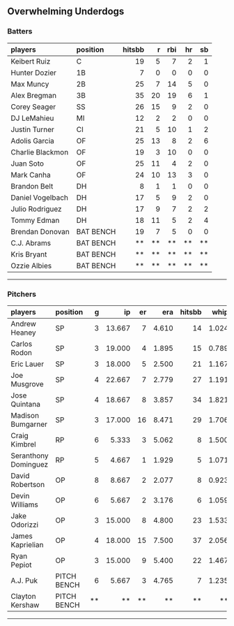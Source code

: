 ## Overwhelming Underdogs

### Batters

 
|players          |position  | hitsbb|  r| rbi| hr| sb| 
|:----------------|:---------|------:|--:|---:|--:|--:| 
|Keibert Ruiz     |C         |     19|  5|   7|  2|  1| 
|Hunter Dozier    |1B        |      7|  0|   0|  0|  0| 
|Max Muncy        |2B        |     25|  7|  14|  5|  0| 
|Alex Bregman     |3B        |     35| 20|  19|  6|  1| 
|Corey Seager     |SS        |     26| 15|   9|  2|  0| 
|DJ LeMahieu      |MI        |     12|  2|   2|  0|  0| 
|Justin Turner    |CI        |     21|  5|  10|  1|  2| 
|Adolis Garcia    |OF        |     25| 13|   8|  2|  6| 
|Charlie Blackmon |OF        |     19|  3|  10|  0|  0| 
|Juan Soto        |OF        |     25| 11|   4|  2|  0| 
|Mark Canha       |OF        |     24| 10|  13|  3|  0| 
|Brandon Belt     |DH        |      8|  1|   1|  0|  0| 
|Daniel Vogelbach |DH        |     17|  5|   9|  2|  0| 
|Julio Rodriguez  |DH        |     17|  9|   7|  2|  2| 
|Tommy Edman      |DH        |     18| 11|   5|  2|  4| 
|Brendan Donovan  |BAT BENCH |     19|  7|   5|  0|  0| 
|C.J. Abrams      |BAT BENCH |     **| **|  **| **| **| 
|Kris Bryant      |BAT BENCH |     **| **|  **| **| **| 
|Ozzie Albies     |BAT BENCH |     **| **|  **| **| **| 

* * *

### Pitchers

 
|players              |position    |  g|     ip| er|   era| hitsbb|  whip| so|  w| sv| 
|:--------------------|:-----------|--:|------:|--:|-----:|------:|-----:|--:|--:|--:| 
|Andrew Heaney        |SP          |  3| 13.667|  7| 4.610|     14| 1.024| 25|  1|  0| 
|Carlos Rodon         |SP          |  3| 19.000|  4| 1.895|     15| 0.789| 28|  2|  0| 
|Eric Lauer           |SP          |  3| 18.000|  5| 2.500|     21| 1.167| 14|  1|  0| 
|Joe Musgrove         |SP          |  4| 22.667|  7| 2.779|     27| 1.191| 18|  0|  0| 
|Jose Quintana        |SP          |  4| 18.667|  8| 3.857|     34| 1.821| 12|  1|  0| 
|Madison Bumgarner    |SP          |  3| 17.000| 16| 8.471|     29| 1.706| 17|  0|  0| 
|Craig Kimbrel        |RP          |  6|  5.333|  3| 5.062|      8| 1.500|  4|  0|  1| 
|Seranthony Dominguez |RP          |  5|  4.667|  1| 1.929|      5| 1.071|  6|  1|  3| 
|David Robertson      |OP          |  8|  8.667|  2| 2.077|      8| 0.923| 10|  0|  3| 
|Devin Williams       |OP          |  6|  5.667|  2| 3.176|      6| 1.059|  6|  2|  1| 
|Jake Odorizzi        |OP          |  3| 15.000|  8| 4.800|     23| 1.533| 11|  1|  0| 
|James Kaprielian     |OP          |  4| 18.000| 15| 7.500|     37| 2.056| 16|  0|  0| 
|Ryan Pepiot          |OP          |  3| 15.000|  9| 5.400|     22| 1.467| 17|  1|  0| 
|A.J. Puk             |PITCH BENCH |  6|  5.667|  3| 4.765|      7| 1.235| 10|  1|  0| 
|Clayton Kershaw      |PITCH BENCH | **|     **| **|    **|     **|    **| **| **| **| 


* * *


